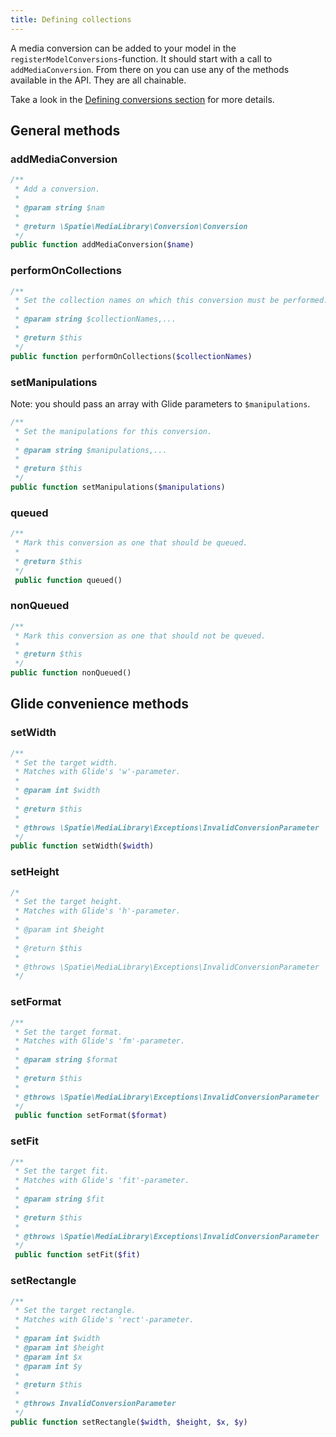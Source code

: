```yaml
---
title: Defining collections
---
```


A media conversion can be added to your model in the `registerModelConversions`-function.
It should start with a call to `addMediaConversion`. From there on you can use any of
the methods available in the API. They are all chainable.

Take a look in the [Defining conversions section](/laravel-medialibrary/v3/converting-images/defining-conversions/)
for more details.

## General methods

### addMediaConversion

```php
/**
 * Add a conversion.
 *
 * @param string $nam
 *
 * @return \Spatie\MediaLibrary\Conversion\Conversion
 */
public function addMediaConversion($name)
```

### performOnCollections

```php
/**
 * Set the collection names on which this conversion must be performed.
 *
 * @param string $collectionNames,...
 *
 * @return $this
 */
public function performOnCollections($collectionNames)
``` 

### setManipulations

Note: you should pass an array with Glide parameters to `$manipulations`.

```php
/**
 * Set the manipulations for this conversion.
 *
 * @param string $manipulations,...
 *
 * @return $this
 */
public function setManipulations($manipulations)
```

### queued

```php 
/**
 * Mark this conversion as one that should be queued.
 *
 * @return $this
 */
 public function queued()
```

### nonQueued

```php 
/**
 * Mark this conversion as one that should not be queued.
 *
 * @return $this
 */
public function nonQueued()
```

## Glide convenience methods

### setWidth
```php 
/**
 * Set the target width.
 * Matches with Glide's 'w'-parameter.
 *
 * @param int $width
 *
 * @return $this
 *
 * @throws \Spatie\MediaLibrary\Exceptions\InvalidConversionParameter
 */ 
public function setWidth($width)
```

### setHeight

```php 
/*
 * Set the target height.
 * Matches with Glide's 'h'-parameter.
 *
 * @param int $height
 *
 * @return $this
 *
 * @throws \Spatie\MediaLibrary\Exceptions\InvalidConversionParameter
 */
 ```
 
### setFormat
 
```php
/**
 * Set the target format.
 * Matches with Glide's 'fm'-parameter.
 *
 * @param string $format
 *
 * @return $this
 *
 * @throws \Spatie\MediaLibrary\Exceptions\InvalidConversionParameter
 */
 public function setFormat($format)
 ``` 
 
### setFit
 
```php 
/**
 * Set the target fit.
 * Matches with Glide's 'fit'-parameter.
 *
 * @param string $fit
 *
 * @return $this
 *
 * @throws \Spatie\MediaLibrary\Exceptions\InvalidConversionParameter
 */
 public function setFit($fit)
 ```
 
### setRectangle
 
```php 
/**
 * Set the target rectangle.
 * Matches with Glide's 'rect'-parameter.
 *
 * @param int $width
 * @param int $height
 * @param int $x
 * @param int $y
 *
 * @return $this
 *
 * @throws InvalidConversionParameter
 */
public function setRectangle($width, $height, $x, $y)
```
